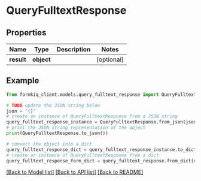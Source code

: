 # QueryFulltextResponse


## Properties

Name | Type | Description | Notes
------------ | ------------- | ------------- | -------------
**result** | **object** |  | [optional] 

## Example

```python
from formkiq_client.models.query_fulltext_response import QueryFulltextResponse

# TODO update the JSON string below
json = "{}"
# create an instance of QueryFulltextResponse from a JSON string
query_fulltext_response_instance = QueryFulltextResponse.from_json(json)
# print the JSON string representation of the object
print(QueryFulltextResponse.to_json())

# convert the object into a dict
query_fulltext_response_dict = query_fulltext_response_instance.to_dict()
# create an instance of QueryFulltextResponse from a dict
query_fulltext_response_form_dict = query_fulltext_response.from_dict(query_fulltext_response_dict)
```
[[Back to Model list]](../README.md#documentation-for-models) [[Back to API list]](../README.md#documentation-for-api-endpoints) [[Back to README]](../README.md)


